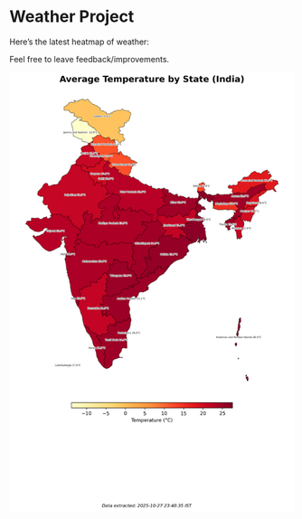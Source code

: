 # Weather Project

Here’s the latest heatmap of weather:

Feel free to leave feedback/improvements.

![India Heatmap](docs/assets/india_heatmap.png?v=FFB59E)
